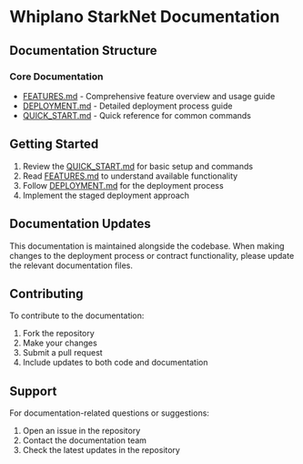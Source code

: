 # Whiplano StarkNet Documentation

## Documentation Structure

### Core Documentation
- [FEATURES.md](FEATURES.md) - Comprehensive feature overview and usage guide
- [DEPLOYMENT.md](DEPLOYMENT.md) - Detailed deployment process guide
- [QUICK_START.md](QUICK_START.md) - Quick reference for common commands

## Getting Started

1. Review the [QUICK_START.md](QUICK_START.md) for basic setup and commands
2. Read [FEATURES.md](FEATURES.md) to understand available functionality
3. Follow [DEPLOYMENT.md](DEPLOYMENT.md) for the deployment process
4. Implement the staged deployment approach

## Documentation Updates

This documentation is maintained alongside the codebase. When making changes to the deployment process or contract functionality, please update the relevant documentation files.

## Contributing

To contribute to the documentation:
1. Fork the repository
2. Make your changes
3. Submit a pull request
4. Include updates to both code and documentation

## Support

For documentation-related questions or suggestions:
1. Open an issue in the repository
2. Contact the documentation team
3. Check the latest updates in the repository 